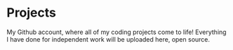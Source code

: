 # Projects
My Github account, where all of my coding projects come to life! Everything I have done for independent work will be uploaded here, open source.
